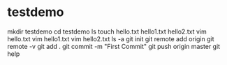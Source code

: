 # testdemo
mkdir testdemo
cd testdemo
ls
touch hello.txt hello1.txt hello2.txt
vim hello.txt
vim hello1.txt
vim hello2.txt
ls -a
git init
git remote add origin <git link>
git remote -v
git add .
git commit -m "First Commit"
git push origin master
  git help
